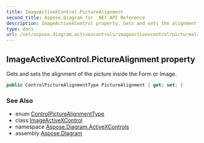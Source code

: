 ```yaml
---
title: ImageActiveXControl.PictureAlignment
second_title: Aspose.Diagram for .NET API Reference
description: ImageActiveXControl property. Gets and sets the alignment of the picture inside the Form or Image
type: docs
url: /net/aspose.diagram.activexcontrols/imageactivexcontrol/picturealignment/
---
```

## ImageActiveXControl.PictureAlignment property

Gets and sets the alignment of the picture inside the Form or Image.

```csharp
public ControlPictureAlignmentType PictureAlignment { get; set; }
```

### See Also

* enum [ControlPictureAlignmentType](../../controlpicturealignmenttype/)
* class [ImageActiveXControl](../)
* namespace [Aspose.Diagram.ActiveXControls](../../imageactivexcontrol/)
* assembly [Aspose.Diagram](../../../)


